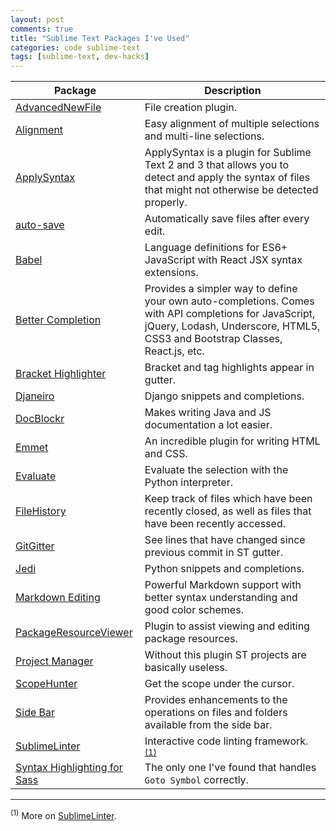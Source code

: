 ```yaml
---
layout: post
comments: true
title: "Sublime Text Packages I've Used"
categories: code sublime-text
tags: [sublime-text, dev-hacks]
---
```


| Package | Description |
| --- | --- |
| [AdvancedNewFile](https://github.com/skuroda/Sublime-AdvancedNewFile) | File creation plugin. |
| [Alignment](https://github.com/wbond/sublime_alignment) | Easy alignment of multiple selections and multi-line selections. |
| [ApplySyntax](https://github.com/facelessuser/ApplySyntax) | ApplySyntax is a plugin for Sublime Text 2 and 3 that allows you to detect and apply the syntax of files that might not otherwise be detected properly. |
| [auto-save](https://github.com/jamesfzhang/auto-save) | Automatically save files after every edit. |
| [Babel](https://github.com/babel/babel-sublime) | Language definitions for ES6+ JavaScript with React JSX syntax extensions. |
| [Better Completion](https://github.com/Pleasurazy/Sublime-Better-Completion) | Provides a simpler way to define your own auto-completions. Comes with API completions for JavaScript, jQuery, Lodash, Underscore, HTML5, CSS3 and Bootstrap Classes, React.js, etc. |
| [Bracket Highlighter](https://github.com/facelessuser/BracketHighlighter) | Bracket and tag highlights appear in gutter. |
| [Djaneiro](https://github.com/squ1b3r/Djaneiro) | Django snippets and completions. |
| [DocBlockr](https://github.com/spadgos/sublime-jsdocs) | Makes writing Java and JS documentation a lot easier. |
| [Emmet](https://github.com/sergeche/emmet-sublime) | An incredible plugin for writing HTML and CSS. |
| [Evaluate](https://github.com/jbrooksuk/Sublime-Evaluate) | Evaluate the selection with the Python interpreter. |
| [FileHistory](https://github.com/FichteFoll/FileHistory) | Keep track of files which have been recently closed, as well as files that have been recently accessed. |
| [GitGitter](https://github.com/jisaacks/GitGutter) | See lines that have changed since previous commit in ST gutter. |
| [Jedi](https://github.com/srusskih/SublimeJEDI) | Python snippets and completions. |
| [Markdown Editing](https://github.com/SublimeText-Markdown/MarkdownEditing) | Powerful Markdown support with better syntax understanding and good color schemes. |
| [PackageResourceViewer](https://github.com/skuroda/PackageResourceViewer) | Plugin to assist viewing and editing package resources. |
| [Project Manager](https://github.com/randy3k/Project-Manager) | Without this plugin ST projects are basically useless. |
| [ScopeHunter](https://github.com/facelessuser/ScopeHunter) | Get the scope under the cursor. |
| [Side Bar](https://github.com/titoBouzout/SideBarEnhancements) | Provides enhancements to the operations on files and folders available from the side bar. |
| [SublimeLinter](https://github.com/SublimeLinter/SublimeLinter3) | Interactive code linting framework. <sup>[(1)](#first)</sup> |
| [Syntax Highlighting for Sass](https://github.com/P233/Syntax-highlighting-for-Sass) | The only one I've found that handles `Goto Symbol` correctly. |


---

<a name="first"><sup>(1)</sup></a> More on [SublimeLinter](./sublime-linter).

